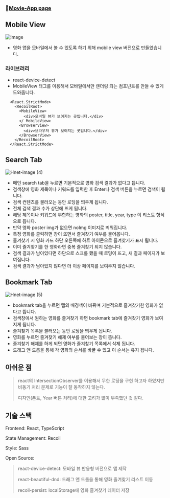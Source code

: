 ### 📍[Movie-App page](https://han-byul-yang.github.io/grip_movie_app/)

## Mobile View
![image](https://user-images.githubusercontent.com/67466789/168452902-af445c6e-36b6-413a-a4b8-8eb9bb4f793d.png)

- 영화 앱을 모바일에서 볼 수 있도록 하기 위해 mobile view 버전으로 만들었습니다.

### 라이브러리
- react-device-detect
- MobileView 태그를 이용해서 모바일에서만 렌더링 되는 컴포넌트를 만들 수 있게 도와줍니다.
```
  <React.StrictMode>
    <RecoilRoot>
      <MobileView>
        <div>모바일 뷰가 보여지는 곳입니다.</div>
      </ MobileView>
      <BrowserView>
        <div>브라우저 뷰가 보여지는 곳입니다.</div>
      </BrowserView>
    </RecoilRoot>
  </React.StrictMode>
```

## Search Tab
![Hnet-image (4)](https://user-images.githubusercontent.com/67466789/168463503-aee3a980-de76-48a7-a4ea-4d8e3ebe2150.gif)

- 메인 search tab을 누르면 기본적으로 영화 검색 결과가 없다고 뜹니다.
- 검색창에 영화 제목이나 키워드를 입력한 후 Enter나 검색 버튼을 누르면 검색이 됩니다. 
- 검색 컨텐츠를 불러오는 동안 로딩을 띄우게 됩니다.
- 전체 검색 결과 수가 상단에 뜨게 됩니다.
- 해당 제목이나 키워드에 부합하는 영화의 poster, title, year, type 이 리스트 형식으로 뜹니다.
- 만약 영화 poster img가 없으면 noImg 이미지로 띄워집니다. 
- 특정 영화를 클릭하면 창이 뜨면서 즐겨찾기 여부를 물어봅니다. 
- 즐겨찾기 시 영화 카드 하단 오른쪽에 하트 아이콘으로 즐겨찾기가 표시 됩니다.
- 이미 즐겨찾기를 한 영화라면 중복 즐겨찾기 되지 않습니다.
- 검색 결과가 남아있다면 하단으로 스크롤 했을 때 로딩이 뜨고, 새 결과 페이지가 보여집니다. 
- 검색 결과가 남아있지 않다면 더 이상 페이지를 보여주지 않습니다.  

## Bookmark Tab
![Hnet-image (5)](https://user-images.githubusercontent.com/67466789/168463541-c58b65fe-2ee5-4b35-9a27-556fd35dd89e.gif)
- bookmark tab을 누르면 탭의 배경색이 바뀌며 기본적으로 즐겨찾기한 영화가 없다고 뜹니다.
- 검색창에서 원하는 영화를 즐겨찾기 하면 bookmark tab에 즐겨찾기 영화가 보여지게 됩니다.
- 즐겨찾기 목록을 불러오는 동안 로딩을 띄우게 됩니다.
- 영화를 누르면 즐겨찾기 해제 여부를 물어보는 창이 뜹니다. 
- 즐겨찾기 해제를 하게 되면 영화가 즐겨찾기 목록에서 삭제 됩니다. 
- 드래그 앤 드롭을 통해 각 영화의 순서를 바꿀 수 있고 이 순서는 유지 됩니다. 

## 아쉬운 점
> react의 IntersectionObserver를 이용해서 무한 로딩을 구현 하고자 하였지만 비동기 처리 문제로 기능이 잘 동작하지 않는다.
> 
> 디자인(폰트, Year 버튼 처리)에 대한 고려가 많이 부족했던 것 같다.


## 기술 스택
Frontend: React, TypeScript

State Management: Recoil

Style: Sass

Open Source: 
> react-device-detect: 모바일 뷰 반응형 버전으로 앱 제작
>
> react-beautiful-dnd: 드래그 앤 드롭을 통해 영화 즐겨찾기 리스트 이동
> 
> recoil-persist: localStorage에 영화 즐겨찾기 데이터 저장
